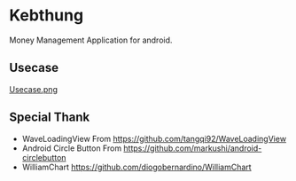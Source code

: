 # Kebthung

Money Management Application for android.

## Usecase
[Usecase.png](https://github.com/ReiiYuki/kebthung/blob/master/Kebthung%20UML%20Diagram.png?raw=true)

## Special Thank
- WaveLoadingView From https://github.com/tangqi92/WaveLoadingView
- Android Circle Button From https://github.com/markushi/android-circlebutton
- WilliamChart https://github.com/diogobernardino/WilliamChart
